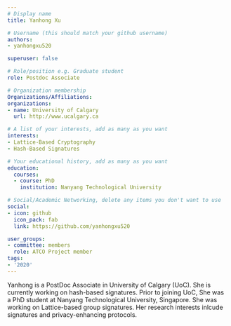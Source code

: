 ```yaml
---
# Display name
title: Yanhong Xu

# Username (this should match your github username)
authors:
- yanhongxu520

superuser: false

# Role/position e.g. Graduate student
role: Postdoc Associate

# Organization membership
Organizations/Affiliations:
organizations:
- name: University of Calgary
  url: http://www.ucalgary.ca

# A list of your interests, add as many as you want
interests:
- Lattice-Based Cryptography
- Hash-Based Signatures

# Your educational history, add as many as you want
education:
  courses:
  - course: PhD
    institution: Nanyang Technological University 

# Social/Academic Networking, delete any items you don't want to use
social:
- icon: github
  icon_pack: fab
  link: https://github.com/yanhongxu520

user_groups:
- committee: members
  role: ATCO Project member
tags:
- '2020'
---
```

Yanhong is a PostDoc Associate in University of Calgary (UoC). She is currently working on hash-based signatures. Prior to joining UoC, She was a PhD student at Nanyang Technological University, Singapore. She was working on Lattice-based group signatures. Her research interests inlcude signatures and privacy-enhancing protocols.  
